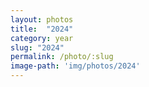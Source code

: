 ```yaml
---
layout: photos
title:  "2024"
category: year
slug: "2024"
permalink: /photo/:slug
image-path: 'img/photos/2024'
---
```

